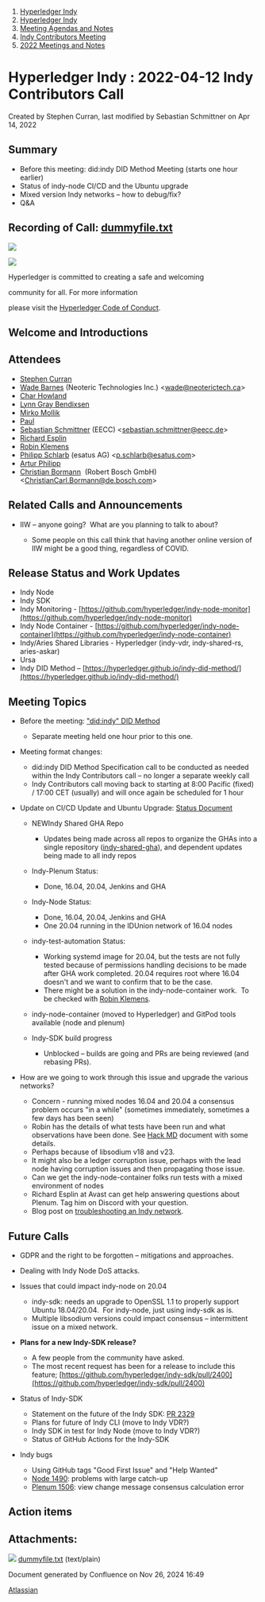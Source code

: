 1. [Hyperledger Indy](index.html)
2. [Hyperledger Indy](Hyperledger-Indy_19464194.html)
3. [Meeting Agendas and Notes](Meeting-Agendas-and-Notes_19464715.html)
4. [Indy Contributors Meeting](Indy-Contributors-Meeting_19464913.html)
5. [2022 Meetings and Notes](2022-Meetings-and-Notes_19465927.html)

# Hyperledger Indy : 2022-04-12 Indy Contributors Call

Created by Stephen Curran, last modified by Sebastian Schmittner on Apr 14, 2022

## Summary

- Before this meeting: did:indy DID Method Meeting (starts one hour earlier)
- Status of indy-node CI/CD and the Ubuntu upgrade
- Mixed version Indy networks – how to debug/fix?
- Q&amp;A

## Recording of Call: [dummyfile.txt](#)

![](https://wiki.hyperledger.org/download/attachments/29034696/Antitrustnotice.png?version=1&modificationDate=1581695654000&api=v2)

![](https://wiki.hyperledger.org/download/attachments/2392771/welcome.png?version=2&modificationDate=1572450107000&api=v2)

Hyperledger is committed to creating a safe and welcoming

community for all. For more information

please visit the [Hyperledger Code of Conduct](https://lf-hyperledger.atlassian.net/wiki/spaces/HYP/pages/19595281/Hyperledger+Code+of+Conduct).

## Welcome and Introductions

## Attendees

- [Stephen Curran](https://lf-hyperledger.atlassian.net/wiki/people/557058:d676f135-ecd6-465b-b7eb-f87976bf4569?ref=confluence)
- [Wade Barnes](https://lf-hyperledger.atlassian.net/wiki/people/70121:166ee094-a2f2-44b4-adee-5c3da3741ff8?ref=confluence) (Neoteric Technologies Inc.) &lt;wade@neoterictech.ca&gt;
- [Char Howland](https://lf-hyperledger.atlassian.net/wiki/people/60998bf1dafdf00068e21bae?ref=confluence)
- [Lynn Gray Bendixsen](https://lf-hyperledger.atlassian.net/wiki/people/618ec0fbe1b3e0006978ab61?ref=confluence)
- [Mirko Mollik](https://lf-hyperledger.atlassian.net/wiki/people/5e411f183df51b0c93737dd4?ref=confluence)
- [Paul](https://lf-hyperledger.atlassian.net/wiki/people/6096f0170b80a600693aeaf3?ref=confluence)
- [Sebastian Schmittner](https://lf-hyperledger.atlassian.net/wiki/people/5f3100521ac29c004582f9d5?ref=confluence) (EECC) &lt;sebastian.schmittner@eecc.de&gt;
- [Richard Esplin](https://lf-hyperledger.atlassian.net/wiki/people/712020:8b35bfaa-715c-4137-8dbd-c4fdab87b671?ref=confluence)
- [Robin Klemens](https://lf-hyperledger.atlassian.net/wiki/people/5b068694a595df5d0a165a66?ref=confluence)
- [Philipp Schlarb](https://lf-hyperledger.atlassian.net/wiki/people/712020:746f867b-3462-4658-8241-e74712f0cf6a?ref=confluence) (esatus AG) &lt;p.schlarb@esatus.com&gt;
- [Artur Philipp](https://lf-hyperledger.atlassian.net/wiki/people/712020:80b9b689-6e02-4eee-a821-09a7a0a77e24?ref=confluence)
- [Christian Bormann](https://lf-hyperledger.atlassian.net/wiki/people/712020:402bd53a-7b29-43cf-927d-955c323c7ed7?ref=confluence)  (Robert Bosch GmbH) &lt;ChristianCarl.Bormann@de.bosch.com&gt;

## Related Calls and Announcements

- IIW – anyone going?  What are you planning to talk to about?
  
  - Some people on this call think that having another online version of IIW might be a good thing, regardless of COVID.

## Release Status and Work Updates

- Indy Node
- Indy SDK
- Indy Monitoring - [https://github.com/hyperledger/indy-node-monitor](https://github.com/hyperledger/indy-node-monitor)
- Indy Node Container - [https://github.com/hyperledger/indy-node-container](https://github.com/hyperledger/indy-node-container)
- Indy/Aries Shared Libraries - Hyperledger (indy-vdr, indy-shared-rs, aries-askar)
- Ursa
- Indy DID Method – [https://hyperledger.github.io/indy-did-method/](https://hyperledger.github.io/indy-did-method/)

## Meeting Topics

- Before the meeting: ["did:indy" DID Method](https://hyperledger.github.io/indy-did-method/)
  
  - Separate meeting held one hour prior to this one.
- Meeting format changes:
  
  - did:indy DID Method Specification call to be conducted as needed within the Indy Contributors call – no longer a separate weekly call
  - Indy Contributors call moving back to starting at 8:00 Pacific (fixed) / 17:00 CET (usually) and will once again be scheduled for 1 hour
- Update on CI/CD Update and Ubuntu Upgrade: [Status Document](https://docs.google.com/document/d/1oBZSm-Ot8cu0Qcod3nhAzI3veEHIy4kJLBVnpO_nbiM/edit?usp=sharing)
  
  - NEWIndy Shared GHA Repo
    
    - Updates being made across all repos to organize the GHAs into a single repository ([indy-shared-gha](https://github.com/hyperledger/indy-shared-gha)), and dependent updates being made to all indy repos
  - Indy-Plenum Status: 
    
    - Done, 16.04, 20.04, Jenkins and GHA
  - Indy-Node Status:
    
    - Done, 16.04, 20.04, Jenkins and GHA
    - One 20.04 running in the IDUnion network of 16.04 nodes
  - indy-test-automation Status:
    
    - Working systemd image for 20.04, but the tests are not fully tested because of permissions handling decisions to be made after GHA work completed. 20.04 requires root where 16.04 doesn't and we want to confirm that to be the case.
    - There might be a solution in the indy-node-container work.  To be checked with [Robin Klemens](https://lf-hyperledger.atlassian.net/wiki/people/5b068694a595df5d0a165a66?ref=confluence).
  - indy-node-container (moved to Hyperledger) and GitPod tools available (node and plenum)
  - Indy-SDK build progress
    
    - Unblocked – builds are going and PRs are being reviewed (and rebasing PRs).
- How are we going to work through this issue and upgrade the various networks?
  
  - Concern - running mixed nodes 16.04 and 20.04 a consensus problem occurs "in a while" (sometimes immediately, sometimes a few days has been seen)
  - Robin has the details of what tests have been run and what observations have been done. See [Hack MD](https://hackmd.io/GSJnYPt0Q9yFKgoNGWtcMw) document with some details.
  - Perhaps because of libsodium v18 and v23.
  - It might also be a ledger corruption issue, perhaps with the lead node having corruption issues and then propagating those issue.
  - Can we get the indy-node-container folks run tests with a mixed environment of nodes
  - Richard Esplin at Avast can get help answering questions about Plenum. Tag him on Discord with your question.
  - Blog post on [troubleshooting an Indy network](https://www.evernym.com/blog/troubleshooting-an-indy-network/).

## Future Calls

- GDPR and the right to be forgotten – mitigations and approaches.
- Dealing with Indy Node DoS attacks.
- Issues that could impact indy-node on 20.04
  
  - indy-sdk: needs an upgrade to OpenSSL 1.1 to properly support Ubuntu 18.04/20.04.  For indy-node, just using indy-sdk as is.
  - Multiple libsodium versions could impact consensus – intermittent issue on a mixed network.
- **Plans for a new Indy-SDK release?**
  
  - A few people from the community have asked.
  - The most recent request has been for a release to include this feature; [https://github.com/hyperledger/indy-sdk/pull/2400](https://github.com/hyperledger/indy-sdk/pull/2400)

<!--THE END-->

- Status of Indy-SDK
  
  - Statement on the future of the Indy SDK: [PR 2329](https://github.com/hyperledger/indy-sdk/pull/2329)
  - Plans for future of Indy CLI (move to Indy VDR?)
  - Indy SDK in test for Indy Node (move to Indy VDR?)
  - Status of GitHub Actions for the Indy-SDK
- Indy bugs
  
  - Using GitHub tags "Good First Issue" and "Help Wanted"
  - [Node 1490](https://github.com/hyperledger/indy-plenum/issues/1490): problems with large catch-up
  - [Plenum 1506](https://github.com/hyperledger/indy-plenum/issues/1506): view change message consensus calculation error

## Action items

## Attachments:

![](images/icons/bullet_blue.gif) [dummyfile.txt](attachments/19464585/19466123.txt) (text/plain)

Document generated by Confluence on Nov 26, 2024 16:49

[Atlassian](http://www.atlassian.com/)
